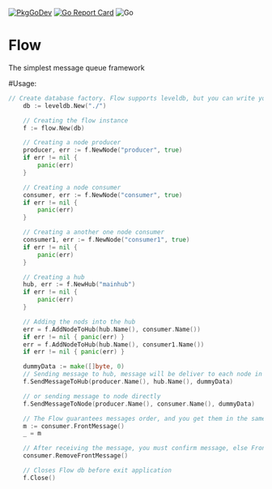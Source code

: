 [![PkgGoDev](https://pkg.go.dev/badge/github.com/korableg/flow)](https://pkg.go.dev/github.com/korableg/flow) [![Go Report Card](https://goreportcard.com/badge/github.com/korableg/flow)](https://goreportcard.com/report/github.com/korableg/flow) ![Go](https://github.com/korableg/flow/workflows/Go/badge.svg)

# Flow
The simplest message queue framework

#Usage:
```go
// Create database factory. Flow supports leveldb, but you can write your driver by implementing repo.DB interface
	db := leveldb.New("./")

	// Creating the flow instance
	f := flow.New(db)

	// Creating a node producer
	producer, err := f.NewNode("producer", true)
	if err != nil {
		panic(err)
	}

	// Creating a node consumer
	consumer, err := f.NewNode("consumer", true)
	if err != nil {
		panic(err)
	}

	// Creating a another one node consumer
	consumer1, err := f.NewNode("consumer1", true)
	if err != nil {
		panic(err)
	}

	// Creating a hub
	hub, err := f.NewHub("mainhub")
	if err != nil {
		panic(err)
	}

	// Adding the nods into the hub
	err = f.AddNodeToHub(hub.Name(), consumer.Name())
	if err != nil { panic(err) }
	err = f.AddNodeToHub(hub.Name(), consumer1.Name())
	if err != nil { panic(err) }

	dummyData := make([]byte, 0)
	// Sending message to hub, message will be deliver to each node in hub
	f.SendMessageToHub(producer.Name(), hub.Name(), dummyData)

	// or sending message to node directly
	f.SendMessageToNode(producer.Name(), consumer.Name(), dummyData)

	// The Flow guarantees messages order, and you get them in the same order
	m := consumer.FrontMessage()
	_ = m

	// After receiving the message, you must confirm message, else FrontMessage return same message
	consumer.RemoveFrontMessage()

	// Closes Flow db before exit application
	f.Close()
```
